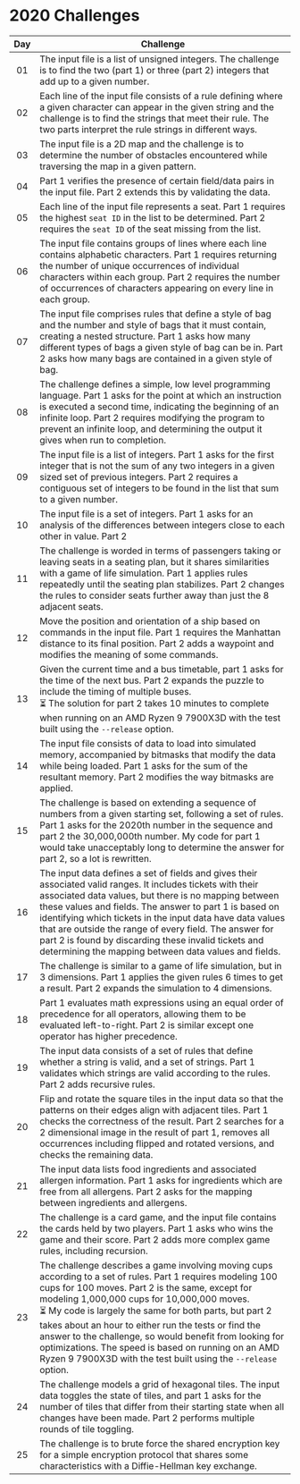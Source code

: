 # 2020 Challenges

Day | Challenge
:---:|---
01 | The input file is a list of unsigned integers. The challenge is to find the two (part 1) or three (part 2) integers that add up to a given number.
02 | Each line of the input file consists of a rule defining where a given character can appear in the given string and the challenge is to find the strings that meet their rule. The two parts interpret the rule strings in different ways.
03 | The input file is a 2D map and the challenge is to determine the number of obstacles encountered while traversing the map in a given pattern.
04 | Part 1 verifies the presence of certain field/data pairs in the input file. Part 2 extends this by validating the data.
05 | Each line of the input file represents a seat. Part 1 requires the highest `seat ID` in the list to be determined. Part 2 requires the `seat ID` of the seat missing from the list.
06 | The input file contains groups of lines where each line contains alphabetic characters. Part 1 requires returning the number of unique occurrences of individual characters within each group. Part 2 requires the number of occurrences of characters appearing on every line in each group.
07 | The input file comprises rules that define a style of bag and the number and style of bags that it must contain, creating a nested structure. Part 1 asks how many different types of bags a given style of bag can be in. Part 2 asks how many bags are contained in a given style of bag.
08 | The challenge defines a simple, low level programming language. Part 1 asks for the point at which an instruction is executed a second time, indicating the beginning of an infinite loop. Part 2 requires modifying the program to prevent an infinite loop, and determining the output it gives when run to completion.
09 | The input file is a list of integers. Part 1 asks for the first integer that is not the sum of any two integers in a given sized set of previous integers. Part 2 requires a contiguous set of integers to be found in the list that sum to a given number.
10 | The input file is a set of integers. Part 1 asks for an analysis of the differences between integers close to each other in value. Part 2 
11 | The challenge is worded in terms of passengers taking or leaving seats in a seating plan, but it shares similarities with a game of life simulation. Part 1 applies rules repeatedly until the seating plan stabilizes. Part 2 changes the rules to consider seats further away than just the 8 adjacent seats.
12 | Move the position and orientation of a ship based on commands in the input file. Part 1 requires the Manhattan distance to its final position. Part 2 adds a waypoint and modifies the meaning of some commands.
13 | Given the current time and a bus timetable, part 1 asks  for the time of the next bus. Part 2 expands the puzzle to include the timing of multiple buses.  <br />⏳ The solution for part 2 takes 10 minutes to complete when running on an AMD Ryzen 9 7900X3D with the test built using the <code>--release</code> option.
14 | The input file consists of data to load into simulated memory, accompanied by bitmasks that modify the data while being loaded. Part 1 asks for the sum of the resultant memory. Part 2 modifies the way bitmasks are applied.
15 | The challenge is based on extending a sequence of numbers from a given starting set, following a set of rules. Part 1 asks for the 2020th number in the sequence and part 2 the 30,000,000th number. My code for part 1 would take unacceptably long to determine the answer for part 2, so a lot is rewritten.
16 | The input data defines a set of fields and gives their associated valid ranges. It includes tickets with their associated data values, but there is no mapping between these values and fields. The answer to part 1 is based on identifying which tickets in the input data have data values that are outside the range of every field. The answer for part 2 is found by discarding these invalid tickets and determining the mapping between data values and fields.
17 | The challenge is similar to a game of life simulation, but in 3 dimensions. Part 1 applies the given rules 6 times to get a result. Part 2 expands the simulation to 4 dimensions.
18 | Part 1 evaluates math expressions using an equal order of precedence for all operators, allowing them to be evaluated left-to-right. Part 2 is similar except one operator has higher precedence.
19 | The input data consists of a set of rules that define whether a string is valid, and a set of strings. Part 1 validates which strings are valid according to the rules. Part 2 adds recursive rules.
20 | Flip and rotate the square tiles in the input data so that the patterns on their edges align with adjacent tiles. Part 1 checks the correctness of the result. Part 2 searches for a 2 dimensional image in the result of part 1, removes all occurrences including flipped and rotated versions, and checks the remaining data.
21 | The input data lists food ingredients and associated allergen information. Part 1 asks for ingredients which are free from all allergens. Part 2 asks for the mapping between ingredients and allergens.
22 | The challenge is a card game, and the input file contains the cards held by two players. Part 1 asks who wins the game and their score. Part 2 adds more complex game rules, including recursion.
23 | The challenge describes a game involving moving cups according to a set of rules. Part 1 requires modeling 100 cups for 100 moves. Part 2 is the same, except for modeling 1,000,000 cups for 10,000,000 moves.<br />⏳ My code is largely the same for both parts, but part 2 takes about an hour to either run the tests or find the answer to the challenge, so would benefit from looking for optimizations. The speed is based on running on an AMD Ryzen 9 7900X3D with the test built using the <code>--release</code> option.
24 | The challenge models a grid of hexagonal tiles. The input data toggles the state of tiles, and part 1 asks for the number of tiles that differ from their starting state when all changes have been made. Part 2 performs multiple rounds of tile toggling.
25 | The challenge is to brute force the shared encryption key for a simple encryption protocol that shares some characteristics with a Diffie-Hellman key exchange.

